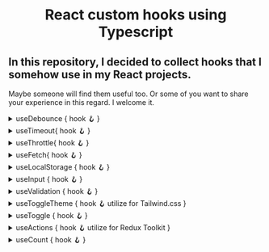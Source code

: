 
<h1 align='center'> React custom hooks using Typescript</h1>

## In this repository, I decided to collect hooks that I somehow use in my React projects.
Maybe someone will find them useful too. Or some of you want to share your experience in this regard. 
I welcome it.

<details>
<summary>useDebounce { hook 🪝  }</summary>

```typescript
import { useEffect } from 'react';
import { useTimeout } from "./timeout";

export function useDebounce<T>(
 callback:Function,
 delay: number,
 dependencies: T[]
):void {

 // the useTimeout hook is described below...
 const { resetTimeout, clearTimeout } = useTimeout(callback, delay)
 
 useEffect(resetTimeout, [...dependencies, resetTimeout])
 
 useEffect(clearTimeout, [])
}
```
</details>

<details>
<summary>useTimeout{ hook 🪝 }</summary>

```typescript
import { useCallback, useEffect, useRef } from 'react'

interface IUseTimeout {
 clearTimeout: () => void
 resetTimeout: () => void
}

export function useTimeout<S>(callback: Function, delay: number): IUseTimeout {
 const callbackRef = useRef(callback)
 const timeoutId = useRef<number | null>(null)

 useEffect(() => {
  callbackRef.current = callback
 }, [callback])

 const startTimeout = useCallback(() => {
  timeoutId.current = setTimeout(() => callbackRef.current(), delay)
 }, [delay])

 const clearTimeout = useCallback(() => {
  if (timeoutId.current) {
  clearInterval(timeoutId.current)
  }
 }, [])

 const resetTimeout = useCallback(() => {
  clearTimeout()
  startTimeout()
 }, [startTimeout, clearTimeout])

 useEffect(() => {
  startTimeout()
  return clearTimeout
 }, [delay, clearTimeout, startTimeout])

 return {
  clearTimeout,
  resetTimeout
 }
}
```
</details>
	
<details>
<summary>useThrottle{ hook 🪝 }</summary>

```typescript
import { useState, useRef, useEffect } from 'react'

export function useThrottle<T>(value: T, interval = 250):T {
 const [throttleValue, setThrottleValue] = useState(value)
 const lastExecuted = useRef(Date.now())

 useEffect(() => {
  if (Date.now() >= lastExecuted.current + interval) {
   lastExecuted.current = Date.now()
   setThrottleValue(value)
  } else {
    const id = setTimeout(() => {
     lastExecuted.current = Date.now()
     setThrottleValue(value)
    }, interval)
    return () => clearInterval(id)
   }
  }, [value, interval])

  return throttleValue
}
```
</details>
	
<details>
<summary>useFetch{ hook 🪝 }</summary>

```typescript
import { useCallback, useEffect, useState } from 'react'
import axios, { AxiosError } from 'axios'

interface IFetch<T> {
 data: T[]
 isLoading: boolean
 error: AxiosError | null
 refetch: (options: {}) => Promise<void>
}

export function useFetch<T>(url: string, options = {}): IFetch<T> {
const [data, setData] = useState<T[]>([])
const [isLoading, setLoading] = useState(false)
const [error, setError] = useState<AxiosError | null>(null)

useEffect(() => {
 getFetch(options)
 }, [])

const getFetch = useCallback(async (opt = options) => {
 setLoading(true)
  try {
   const { data } = await axios.get<T[]>(url, { ...opt })
   setData(data)
  } catch (error) {
   if (axios.isAxiosError(error)) {
   setError(error)
  }
  } finally {
   setLoading(false)
  }
 }, [])

 return { data, isLoading, error, refetch: getFetch }
}
```
</details>

<details>
<summary>useLocalStorage { hook 🪝 }</summary>

```typescript
import { useEffect, useState } from 'react'

const getValue = <T>(initialValue: T, key: string):T => {
const storage = localStorage.getItem(key)
	
if (storage !== null) {
 return JSON.parse(storage)
  }
 if (initialValue instanceof Function) {
 return initialValue()
  }
 return initialValue
}

export function useLocalStorage<T>(initialValue: T, key: string) {
 const [value, setValue] = useState(() => getValue(initialValue,key))
	
 useEffect(() => {
  localStorage.setItem(key, JSON.stringify(value))
   }, [value])
   
 return { value, setValue }
}
```
</details>

<details>	
<summary>useInput { hook 🪝 }</summary> 

```typescript
import { useCallback, useState } from 'react'

export const useInput = (initialValue: string) => {
 const [value, setValue] = useState(initialValue)
 
 const onChange: ChangeEventHandler<HTMLInputElement> = useCallback(
  ({ target: { value } }) => {
  setValue(value)},[])

 const ref = useCallback((element: HTMLInputElement): void => element?.focus(), [])

 const clear = useCallback(() => setValue(''), [])

 return { clear, value, onChange, ref }
}
```
</details>

<details>
<summary>useValidation { hook 🪝 }</summary>

```typescript
export const useValidation = (value , validations) => {
    
 const [errorEmpty, setErrorEmpty] = useState('');
 const [errorName, setErrorName] = useState('');

 const [isEmpty, setEmpty] = useState(true);
 const [isName, setName] = useState(true);

 const regEX = useMemo(() => /^[a-zA-Z][a-zA-Z0-9-_.]{3,20}$/, []);
    
 useEffect(() => {
  for (const validation in validations) {
   switch (validation) {
   case 'isEmpty':
   if (value.trim().length) {
    setEmpty(false);
   }
   else {
    setEmpty(true);
    setErrorEmpty('The field cannot be empty');
   }
    break;
    case 'isName':     
     if (regEX.test(value)) {
      setName(false);
   } else {
      setName(true);
      setErrorName('Enter the correct name');
   }
    break;
      }
    }
  }, [regEX, validations, value]);

  return{ isEmpty, isName, errorEmpty, errorName };
};
```
</details>
	
<details>
<summary>useToggleTheme { hook 🪝 utilize for Tailwind.css }</summary>

```typescript
import { useLayoutEffect, useState } from 'react';

export const useDarkMode = () => {
 const [theme, setTheme] = useState<string>(localStorage.theme);
 const colorTheme = theme === 'dark' ? 'light' : 'dark';
 
 useLayoutEffect(() => {
   const root = window.document.documentElement;
   root.classList.remove(colorTheme);
   root.classList.add(theme);
   localStorage.setItem('theme', theme);
   }, [colorTheme, theme]);

   return { colorTheme, setTheme };
};
```
</details>

<details>
<summary>useToggle { hook 🪝  }</summary>

```typescript
import { useState, useCallback } from 'react';

export const useToggle = (initialState: boolean) => {
 const [isState, setState] = useState(initialState)

 const toggleValue = useCallback(() => {
  setState((currentState) => !currentState)
 }, [])

 return { isState, toggleValue }
}
```
</details>
	
<details>	
<summary>useActions { hook  🪝 utilize for Redux Toolkit }</summary>

```typescript
import { bindActionCreators } from '@reduxjs/toolkit';
import { actions } from 'redux/actions';

import { useAppDispatch } from './useRedux';

export const useActions = () => {
 const dispatch = useAppDispatch();
 return bindActionCreators(actions, dispatch);
};
```
</details>
	
<details>	
<summary>useCount { hook 🪝  }</summary>

```typescript
import { useState, useCallback, useEffect } from 'react';

export const useCount = (initialValue: number) => {
  const [count, setCount] = useState(initialValue);
  useEffect(() => {
    if (count < 0) {
      setCount(0);
    }
  }, [count]);

  const increment = useCallback(() => {
    setCount((currentValue) => currentValue + 1);
  }, []);

  const decrement = useCallback(() => {
    setCount((currentValue) => currentValue - 1);
  }, []);
    
  return { count, increment, decrement };
};
}
```
</details>



